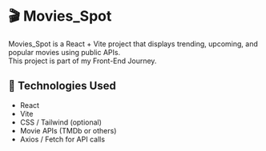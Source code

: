 # 🎬 Movies_Spot

Movies_Spot is a React + Vite project that displays trending, upcoming, and popular movies using public APIs.  
This project is part of my Front-End Journey.

## 🔧 Technologies Used

- React
- Vite
- CSS / Tailwind (optional)
- Movie APIs (TMDb or others)
- Axios / Fetch for API calls



